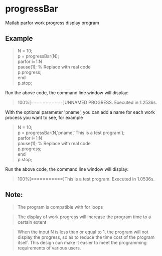 # progressBar
Matlab parfor work progress display program

## Example
> N = 10; \
> p = progressBar(N); \
> parfor i=1:N \
>   pause(1); % Replace with real code \
>   p.progress; \
> end \
> p.stop; 

Run the above code, the command line window will display: 
> 100%[===========]UNNAMED PROGRESS. Executed in 1.2536s.


With the optional parameter 'pname', you can add a name for each work process you want to see, for example
> N = 10; \
> p = progressBar(N,'pname','This is a test program'); \
> parfor i=1:N \
>   pause(1); % Replace with real code \
>   p.progress; \
> end \
> p.stop; 

Run the above code, the command line window will display: 
> 100%[===========]This is a test program. Executed in 1.0536s.




## Note:
> The program is compatible with for loops
  
> The display of work progress will increase the program time to a certain extent
  
> When the input N is less than or equal to 1, the program will not display the progress, so as to reduce the time cost of the program itself. This design can make it easier to meet the programming requirements of various users.


